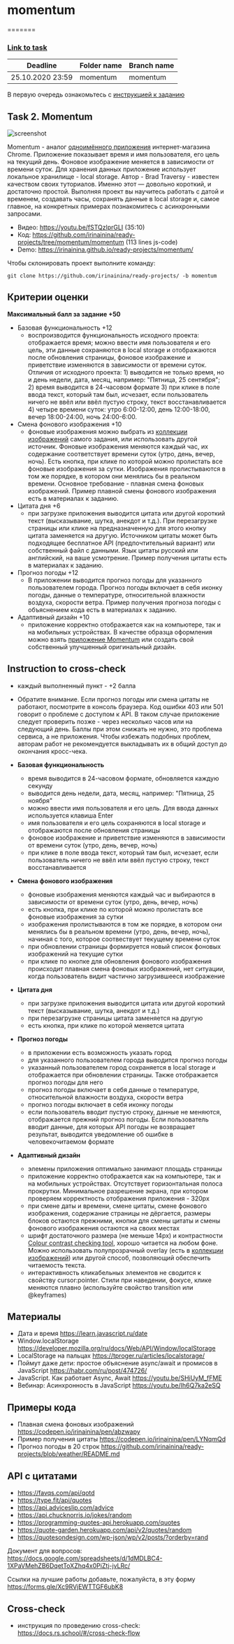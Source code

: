 
# momentum
=======
### [Link to task](https://github.com/rolling-scopes-school/tasks/blob/master/tasks/markups/level-2/shelter/shelter-main-page-ru.md)


| Deadline         | Folder name | Branch name |
| ---------------- | ----------- | ----------- |
| 25.10.2020 23:59 | momentum    | momentum    |

В первую очередь ознакомьтесь с [инструкцией к заданию](introduction.md)

## Task 2. Momentum

![screenshot](assets/momentum.png)

Momentum - аналог [одноимённого приложения](https://chrome.google.com/webstore/detail/momentum/laookkfknpbbblfpciffpaejjkokdgca?hl=ru) интернет-магазина Chrome. Приложение показывает время и имя пользователя, его цель на текущий день. Фоновое изображение меняется в зависимости от времени суток. Для хранения данных приложение использует локальное хранилище - local storage. Автор - Brad Traversy - известен качеством своих туториалов. Именно этот — довольно короткий, и достаточно простой. Выполняя проект вы научитесь работать с датой и временем, создавать часы, сохранять данные в local storage и, самое главное, на конкретных примерах познакомитесь с асинхронными запросами.

- Видео: https://youtu.be/fSTQzlprGLI (35:10)
- Код: https://github.com/irinainina/ready-projects/tree/momentum/momentum (113 lines js-code)
- Demo: https://irinainina.github.io/ready-projects/momentum/

Чтобы склонировать проект выполните команду:

`git clone https://github.com/irinainina/ready-projects/ -b momentum`

## Критерии оценки

**Максимальный балл за задание +50**

- Базовая функциональность +12
  - воспроизводится функциональность исходного проекта: отображается время; можно ввести имя пользователя и его цель, эти данные сохраняются в local storage и отображаются после обновления страницы, фоновое изображение и приветствие изменяются в зависимости от времени суток. Отличия от исходного проекта: 1) выводится не только время, но и день недели, дата, месяц, например: "Пятница, 25 сентября"; 2) время выводится в 24-часовом формате 3) при клике в поле ввода текст, который там был, исчезает, если пользователь ничего не ввёл или ввёл пустую строку, текст восстанавливается 4) четыре времени суток: утро 6:00-12:00, день 12:00-18:00, вечер 18:00-24:00, ночь 24:00-6:00.
- Смена фонового изображения +10
  - фоновые изображения можно выбрать из [коллекции изображений](https://github.com/irinainina/ready-projects/tree/momentum/momentum/assets/images) самого задания, или использовать другой источник. Фоновые изображения меняются каждый час, их содержание соответствует времени суток (утро, день, вечер, ночь). Есть кнопка, при клике по которой можно пролистать все фоновые изображения за сутки. Изображения пролистываются в том же порядке, в котором они менялись бы в реальном времени. Основное требование - плавная смена фоновых изображений. Пример плавной смены фонового изображения есть в материалах к заданию.
- Цитата дня +6
  - при загрузке приложения выводится цитата или другой короткий текст (высказывание, шутка, анекдот и т.д.). При перезагрузке страницы или клике на предназначенную для этого кнопку цитата заменяется на другую. Источником цитаты может быть подходящее бесплатное API (предпочтительный вариант) или собственный файл с данными. Язык цитаты русский или английский, на ваше усмотрение. Пример получения цитаты есть в материалах к заданию.
- Прогноз погоды +12
  - В приложении выводится прогноз погоды для указанного пользователем города. Прогноз погоды включает в себя иконку погоды, данные о температуре, относительной влажности воздуха, скорости ветра. Пример получения прогноза погоды с объяснением кода есть в материалах к заданию.
- Адаптивный дизайн +10
  - приложение корректно отображается как на компьютере, так и на мобильных устройствах. В качестве образца оформления можно взять [приложение Momentum](https://chrome.google.com/webstore/detail/momentum/laookkfknpbbblfpciffpaejjkokdgca?hl=ru) или создать свой собственный улучшенный оригинальный дизайн.

## Instruction to cross-check
- каждый выполненный пункт - +2 балла
- Обратите внимание. Если прогноз погоды или смена цитаты не работают, посмотрите в консоль браузера. Код ошибки 403 или 501 говорит о проблеме с доступом к API. В таком случае приложение следует проверить позже - через несколько часов или на следующий день. Баллы при этом снижать не нужно, это проблема сервиса, а не приложения. Чтобы избежать подобных проблем, авторам работ не рекомендуется выкладывать их в общий доступ до окончания кросс-чека.

- **Базовая функциональность**
  - время выводится в 24-часовом формате, обновляется каждую секунду
  - выводится день недели, дата, месяц, например: "Пятница, 25 ноября"
  - можно ввести имя пользователя и его цель. Для ввода данных используется клавиша Enter
  - имя пользователя и его цель сохраняются в local storage и отображаются после обновления страницы
  - фоновое изображение и приветствие изменяются в зависимости от времени суток (утро, день, вечер, ночь)
  - при клике в поле ввода текст, который там был, исчезает, если пользователь ничего не ввёл или ввёл пустую строку, текст восстанавливается
- **Смена фонового изображения**
  - фоновые изображения меняются каждый час и выбираются в зависимости от времени суток (утро, день, вечер, ночь)
  - есть кнопка, при клике по которой можно пролистать все фоновые изображения за сутки
  - изображения пролистываются в том же порядке, в котором они менялись бы в реальном времени (утро, день, вечер, ночь), начиная с того, которое соотвествует текущему времени суток
  - при обновлении страницы формируется новый список фоновых изображений на текущие сутки
  - при клике по кнопке для обновления фонового изображения происходит плавная смена фоновых изображений, нет ситуации, когда пользователь видит частично загрузившееся изображение
- **Цитата дня**
  - при загрузке приложения выводится цитата или другой короткий текст (высказывание, шутка, анекдот и т.д.)
  - при перезагрузке страницы цитата заменяется на другую
  - есть кнопка, при клике по которой меняется цитата
- **Прогноз погоды**
  - в приложении есть возможность указать город
  - для указанного пользователем города выводится прогноз погоды
  - указанный пользователем город сохраняется в local storage и отображается при обновлении страницы. Также отображается прогноз погоды для него
  - прогноз погоды включает в себя данные о температуре, относительной влажности воздуха, скорости ветра
  - прогноз погоды включает в себя иконку погоды
  - если пользователь вводит пустую строку, данные не меняются, отображается прежний прогноз погоды. Если пользователь вводит данные, для которых API погоды не возвращает результат, выводится уведомление об ошибке в человекочитаемом формате
- **Адаптивный дизайн**
  - элемены приложения оптимально занимают площадь страницы
  - приложение корректно отображается как на компьютере, так и на мобильных устройствах. Отсутствует горизонтальная полоса прокрутки. Минимальное разрешение экрана, при котором проверяем корректность отображения приложения - 320px
  - при смене даты и времени, смене цитаты, смене фонового изображения, содержание страницы не дёргается, размеры блоков остаются прежними, кнопки для смены цитаты и смены фонового изображения остаются на своих местах
  - шрифт достаточного размера (не меньше 14рх) и контрастности [Colour contrast checking tool](https://www.bl2.ru/programing/colourcontrastcheck.html), хорошо читается на любом фоне. Можно использовать полупрозрачный overlay (есть в [коллекции изображений](https://github.com/irinainina/ready-projects/tree/momentum/momentum/assets/images)) или другой способ, позволяющий обеспечить читаемость текста.
  - интерактивность кликабельных элементов не сводится к свойству cursor:pointer. Стили при наведении, фокусе, клике меняются плавно (используйте свойство transition или @keyframes)

## Материалы

- Дата и время https://learn.javascript.ru/date
- Window.localStorage https://developer.mozilla.org/ru/docs/Web/API/Window/localStorage
- LocalStorage на пальцах https://tproger.ru/articles/localstorage/
- Поймут даже дети: простое объяснение async/await и промисов в JavaScript https://habr.com/ru/post/474726/
- JavaScript. Как работает Async, Await https://youtu.be/SHiUyM_fFME
- Вебинар: Асинхронность в JavaScript https://youtu.be/Ih6Q7ka2eSQ

## Примеры кода

- Плавная смена фоновых изображений https://codepen.io/irinainina/pen/abzwapy
- Пример получения цитаты https://codepen.io/irinainina/pen/LYNqmQd
- Прогноз погоды в 20 строк https://github.com/irinainina/ready-projects/blob/weather/README.md

## API с цитатами

- https://favqs.com/api/qotd
- https://type.fit/api/quotes
- https://api.adviceslip.com/advice
- https://api.chucknorris.io/jokes/random
- https://programming-quotes-api.herokuapp.com/quotes
- https://quote-garden.herokuapp.com/api/v2/quotes/random
- https://quotesondesign.com/wp-json/wp/v2/posts/?orderby=rand

Документ для вопросов: https://docs.google.com/spreadsheets/d/1dMDLBC4-1XPaVMehZB6DqetToXZhq4x0PiZtj-jvLRc/

Ссылки на лучшие работы добавьте, пожалуйста, в эту форму https://forms.gle/Xc9RVjEWTTGF6ubK8

## Cross-check

- инструкция по проведению cross-check: https://docs.rs.school/#/cross-check-flow
